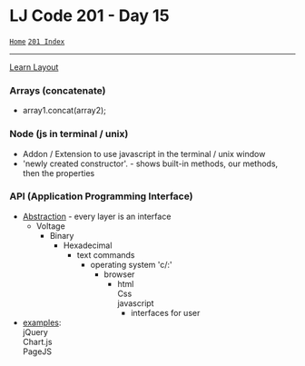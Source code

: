 # LJ Code 201 - Day 15
<a href="../README.md">`Home`</a>
<a href="201_README.md">`201 Index`</a>
<hr>

<a  href="http://learnlayout.com">Learn Layout</a>
### Arrays (concatenate)
- array1.concat(array2);

### Node (js in terminal / unix)
- Addon / Extension to use javascript in the terminal / unix window
- 'newly created constructor'.<tab><tab> - shows built-in methods, our methods, then the properties

### API (Application Programming Interface)
- <u>Abstraction</u> - every layer is an interface
  - Voltage
    - Binary
      - Hexadecimal
        - text commands
          - operating system 'c/:'
            - browser
              - html </br>
                Css </br>
                javascript
                - interfaces for user
- <u>examples</u>: </br>jQuery </br>Chart.js </br>PageJS
